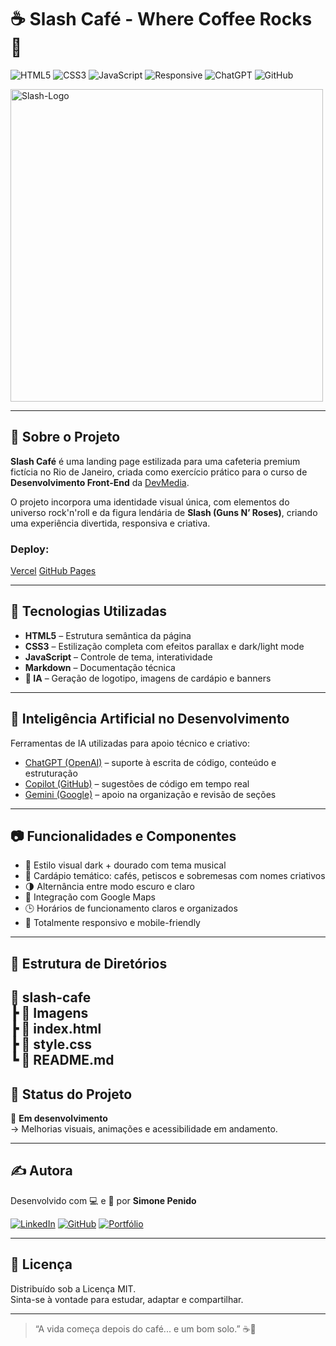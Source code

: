 # ☕ Slash Café - Where Coffee Rocks 🤘

![HTML5](https://img.shields.io/badge/HTML5-E34F26?style=for-the-badge&logo=html5&logoColor=fff)
![CSS3](https://img.shields.io/badge/CSS3-1572B6?style=for-the-badge&logo=css3&logoColor=fff)
![JavaScript](https://img.shields.io/badge/JavaScript-F7DF1E?style=for-the-badge&logo=javascript&logoColor=000)
![Responsive](https://img.shields.io/badge/Responsive-Design-%2300d084?style=for-the-badge)
![ChatGPT](https://img.shields.io/badge/Feito_com-ChatGPT-10a37f?style=for-the-badge&logo=openai&logoColor=fff)
![GitHub](https://img.shields.io/github/license/sua-conta/slash-cafe?style=for-the-badge)

<img src="https://github.com/user-attachments/assets/59d468db-3fe4-4e55-abf5-c50c92d902b6" alt="Slash-Logo" width="500">


---

## 🎯 Sobre o Projeto

**Slash Café** é uma landing page estilizada para uma cafeteria premium fictícia no Rio de Janeiro, criada como exercício prático para o curso de **Desenvolvimento Front-End** da [DevMedia](https://www.devmedia.com.br/).

O projeto incorpora uma identidade visual única, com elementos do universo rock'n'roll e da figura lendária de **Slash (Guns N’ Roses)**, criando uma experiência divertida, responsiva e criativa.

### Deploy:
[Vercel](https://slash-cafe.netlify.app)
[GitHub Pages](https://simonepenido.github.io/slash_cafe/)


---

## 🚀 Tecnologias Utilizadas

- **HTML5** – Estrutura semântica da página
- **CSS3** – Estilização completa com efeitos parallax e dark/light mode
- **JavaScript** – Controle de tema, interatividade
- **Markdown** – Documentação técnica
- **🎨 IA** – Geração de logotipo, imagens de cardápio e banners

---

## 🤖 Inteligência Artificial no Desenvolvimento

Ferramentas de IA utilizadas para apoio técnico e criativo:

- [ChatGPT (OpenAI)](https://chat.openai.com) – suporte à escrita de código, conteúdo e estruturação
- [Copilot (GitHub)](https://github.com/features/copilot) – sugestões de código em tempo real
- [Gemini (Google)](https://deepmind.google/technologies/gemini) – apoio na organização e revisão de seções

---

## 📷 Funcionalidades e Componentes

- 🎸 Estilo visual dark + dourado com tema musical
- 🧁 Cardápio temático: cafés, petiscos e sobremesas com nomes criativos
- 🌗 Alternância entre modo escuro e claro
- 📍 Integração com Google Maps
- 🕒 Horários de funcionamento claros e organizados
- 📱 Totalmente responsivo e mobile-friendly

---

## 📁 Estrutura de Diretórios

📁 slash-cafe
<br>
┣ 📁 Imagens
<br>
┣ 📄 index.html
<br>
┣ 📄 style.css
<br>
┗ 📄 README.md
---

## 📌 Status do Projeto

🚧 **Em desenvolvimento**  
→ Melhorias visuais, animações e acessibilidade em andamento.

---

## ✍️ Autora

Desenvolvido com 💻 e 🎸 por **Simone Penido**

[![LinkedIn](https://img.shields.io/badge/LinkedIn-SimonePenido-blue?logo=linkedin&style=flat-square)](https://www.linkedin.com/in/simone-penido)
[![GitHub](https://img.shields.io/badge/GitHub-SimonePenido-black?logo=github&style=flat-square)](https://github.com/SimonePenido)
[![Portfólio](https://img.shields.io/badge/Portfólio-simonepenido.github.io-9cf?style=flat-square)](https://simonepenido.github.io)

---

## 📝 Licença

Distribuído sob a Licença MIT.  
Sinta-se à vontade para estudar, adaptar e compartilhar.

---

> “A vida começa depois do café... e um bom solo.” ☕🎸
